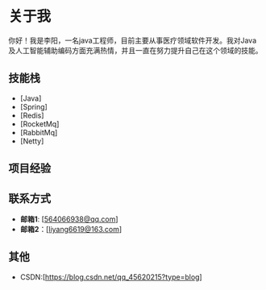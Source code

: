 # 关于我

你好！我是李阳，一名java工程师，目前主要从事医疗领域软件开发。我对Java及人工智能辅助编码方面充满热情，并且一直在努力提升自己在这个领域的技能。

## 技能栈

- [Java]
- [Spring]
- [Redis]
- [RocketMq]
- [RabbitMq]
- [Netty]

## 项目经验



## 联系方式

- **邮箱1**: [564066938@qq.com]
- **邮箱2**：[liyang6619@163.com]

## 其他

- CSDN:[https://blog.csdn.net/qq_45620215?type=blog]


